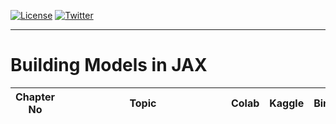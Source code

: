 
[![License](https://img.shields.io/badge/license-MIT-brightgreen)](https://github.com/AakashKumarNain/building_models_in_JAX/blob/main/LICENSE)
[![Twitter](https://img.shields.io/twitter/follow/A_K_Nain?style=social)](https://twitter.com/A_K_Nain)

---
</div>

# Building Models in JAX


| Chapter No   | <div style="width:250px">Topic</div> | Colab | Kaggle | Binder | GitHub |
| ------------ | -----------------------------------  | ----- | ------ | ------ | ------ |

